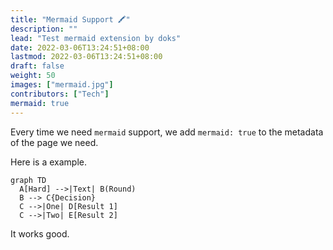 ```yaml
---
title: "Mermaid Support 🖍️"
description: ""
lead: "Test mermaid extension by doks"
date: 2022-03-06T13:24:51+08:00
lastmod: 2022-03-06T13:24:51+08:00
draft: false
weight: 50
images: ["mermaid.jpg"]
contributors: ["Tech"]
mermaid: true
---
```


Every time we need `mermaid` support, we add `mermaid: true` to the metadata of the page we need.

Here is a example.

```mermaid
graph TD
  A[Hard] -->|Text| B(Round)
  B --> C{Decision}
  C -->|One| D[Result 1]
  C -->|Two| E[Result 2]
```

It works good.
